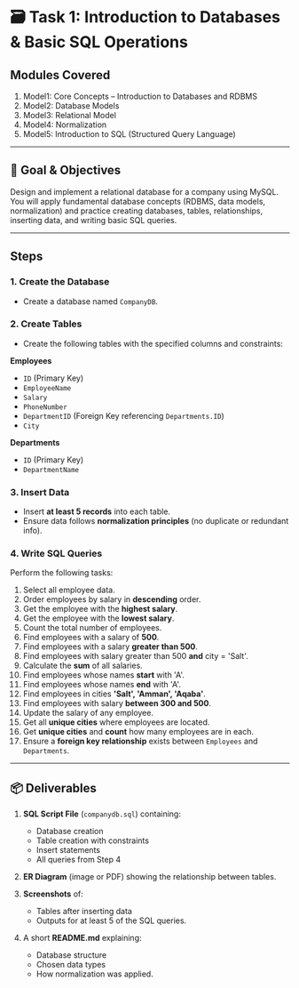# 🗃️ Task 1: Introduction to Databases & Basic SQL Operations

## Modules Covered

1. Model1: Core Concepts – Introduction to Databases and RDBMS
2. Model2: Database Models
3. Model3: Relational Model
4. Model4: Normalization
5. Model5: Introduction to SQL (Structured Query Language)

---

## 🎯 Goal & Objectives

Design and implement a relational database for a company using MySQL.
You will apply fundamental database concepts (RDBMS, data models, normalization) and practice creating databases, tables, relationships, inserting data, and writing basic SQL queries.

---

## Steps

### 1. **Create the Database**

* Create a database named `CompanyDB`.

### 2. **Create Tables**

* Create the following tables with the specified columns and constraints:

**Employees**

* `ID` (Primary Key)
* `EmployeeName`
* `Salary`
* `PhoneNumber`
* `DepartmentID` (Foreign Key referencing `Departments.ID`)
* `City`

**Departments**

* `ID` (Primary Key)
* `DepartmentName`

### 3. **Insert Data**

* Insert **at least 5 records** into each table.
* Ensure data follows **normalization principles** (no duplicate or redundant info).

### 4. **Write SQL Queries**

Perform the following tasks:

1. Select all employee data.
2. Order employees by salary in **descending** order.
3. Get the employee with the **highest salary**.
4. Get the employee with the **lowest salary**.
5. Count the total number of employees.
6. Find employees with a salary of **500**.
7. Find employees with a salary **greater than 500**.
8. Find employees with salary greater than 500 **and** city = 'Salt'.
9. Calculate the **sum** of all salaries.
10. Find employees whose names **start** with 'A'.
11. Find employees whose names **end** with 'A'.
12. Find employees in cities **'Salt', 'Amman', 'Aqaba'**.
13. Find employees with salary **between 300 and 500**.
14. Update the salary of any employee.
15. Get all **unique cities** where employees are located.
16. Get **unique cities** and **count** how many employees are in each.
17. Ensure a **foreign key relationship** exists between `Employees` and `Departments`.

---

## 📦 Deliverables

1. **SQL Script File** (`companydb.sql`) containing:

   * Database creation
   * Table creation with constraints
   * Insert statements
   * All queries from Step 4
2. **ER Diagram** (image or PDF) showing the relationship between tables.
3. **Screenshots** of:

   * Tables after inserting data
   * Outputs for at least 5 of the SQL queries.
4. A short **README.md** explaining:

   * Database structure
   * Chosen data types
   * How normalization was applied.
